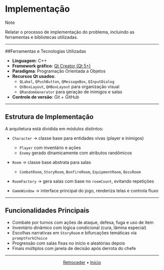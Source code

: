 # Implementação

>[!NOTE]
> Relatar o processo de implementação do problema, incluindo as ferramentas e bibliotecas utilizadas.

---

##Ferramentas e Tecnologias Utilizadas

- **Linguagem**: C++
- **Framework gráfico**: [Qt Creator (Qt 5+)](https://www.qt.io/)
- **Paradigma**: Programação Orientada a Objetos
- **Recursos Qt usados**:
  - `QLabel`, `QPushButton`, `QMessageBox`, `QInputDialog`
  - `QVBoxLayout`, `QHBoxLayout` para organização visual
  - `QRandomGenerator` para geração de inimigos e salas
- **Controle de versão**: Git + GitHub

---

## Estrutura de Implementação

A arquitetura está dividida em módulos distintos:

- `Character` → classe base para entidades vivas (player e inimigos)
  - `Player` com inventário e ações
  - `Enemy` gerado dinamicamente com atributos randômicos

- `Room` → classe base abstrata para salas
  - `CombatRoom`, `StoryRoom`, `BonfireRoom`, `EquipmentRoom`, `BossRoom`

- `RoomFactory` → gera salas com base no `roomCount`, evitando repetições

- `GameWindow` → interface principal do jogo, renderiza telas e controla fluxo

---

## Funcionalidades Principais

- Combate por turnos com ações de ataque, defesa, fuga e uso de item
- Inventário dinâmico com lógica condicional (cura, lâmina especial)
- Escolhas narrativas em `StoryRoom` e bifurcações temáticas via `promptForkChoice`
- Progressão com salas fixas no início e aleatórias depois
- Finais múltiplos com janela de decisão após derrota do chefe

---

<div align="center">

[Retroceder](projeto.md) • [Início](analise.md)

</div>
